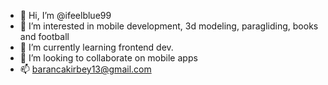 - 👋 Hi, I’m @ifeelblue99
- 👀 I’m interested in mobile development, 3d modeling, paragliding, books and football
- 🌱 I’m currently learning frontend dev.
- 💞️ I’m looking to collaborate on mobile apps
- 📫 barancakirbey13@gmail.com

<!---
ifeelblue99/ifeelblue99 is a ✨ special ✨ repository because its `README.md` (this file) appears on your GitHub profile.
You can click the Preview link to take a look at your changes.
--->
